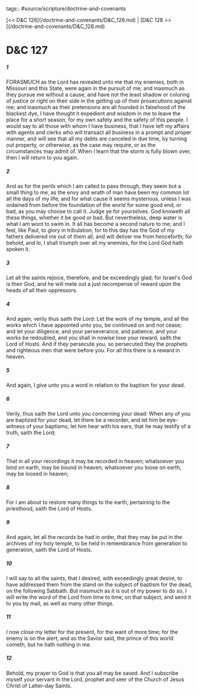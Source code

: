 tags:: #source/scripture/doctrine-and-covenants

[<< D&C 126[(/doctrine-and-covenants/D&C_126.md) | [D&C 128 >>[(/doctrine-and-covenants/D&C_128.md)

# D&C 127

##### 1

FORASMUCH as the Lord has revealed unto me that my enemies, both in Missouri and this State, were again in the pursuit of me; and inasmuch as they pursue me without a cause, and have not the least shadow or coloring of justice or right on their side in the getting up of their prosecutions against me; and inasmuch as their pretensions are all founded in falsehood of the blackest dye, I have thought it expedient and wisdom in me to leave the place for a short season, for my own safety and the safety of this people. I would say to all those with whom I have business, that I have left my affairs with agents and clerks who will transact all business in a prompt and proper manner, and will see that all my debts are canceled in due time, by turning out property, or otherwise, as the case may require, or as the circumstances may admit of. When I learn that the storm is fully blown over, then I will return to you again.

##### 2

And as for the perils which I am called to pass through, they seem but a small thing to me, as the envy and wrath of man have been my common lot all the days of my life; and for what cause it seems mysterious, unless I was ordained from before the foundation of the world for some good end, or bad, as you may choose to call it. Judge ye for yourselves. God knoweth all these things, whether it be good or bad. But nevertheless, deep water is what I am wont to swim in. It all has become a second nature to me; and I feel, like Paul, to glory in tribulation; for to this day has the God of my fathers delivered me out of them all, and will deliver me from henceforth; for behold, and lo, I shall triumph over all my enemies, for the Lord God hath spoken it.

##### 3

Let all the saints rejoice, therefore, and be exceedingly glad; for Israel's God is their God, and he will mete out a just recompense of reward upon the heads of all their oppressors.

##### 4

And again, verily thus saith the Lord: Let the work of my temple, and all the works which I have appointed unto you, be continued on and not cease; and let your diligence, and your perseverance, and patience, and your works be redoubled, and you shall in nowise lose your reward, saith the Lord of Hosts. And if they persecute you, so persecuted they the prophets and righteous men that were before you. For all this there is a reward in heaven.

##### 5

And again, I give unto you a word in relation to the baptism for your dead.

##### 6

Verily, thus saith the Lord unto you concerning your dead: When any of you are baptized for your dead, let there be a recorder, and let him be eye-witness of your baptisms; let him hear with his ears, that he may testify of a truth, saith the Lord;

##### 7

That in all your recordings it may be recorded in heaven; whatsoever you bind on earth, may be bound in heaven; whatsoever you loose on earth, may be loosed in heaven;

##### 8

For I am about to restore many things to the earth, pertaining to the priesthood, saith the Lord of Hosts.

##### 9

And again, let all the records be had in order, that they may be put in the archives of my holy temple, to be held in remembrance from generation to generation, saith the Lord of Hosts.

##### 10

I will say to all the saints, that I desired, with exceedingly great desire, to have addressed them from the stand on the subject of baptism for the dead, on the following Sabbath. But inasmuch as it is out of my power to do so, I will write the word of the Lord from time to time, on that subject, and send it to you by mail, as well as many other things.

##### 11

I now close my letter for the present, for the want of more time; for the enemy is on the alert, and as the Savior said, the prince of this world cometh, but he hath nothing in me.

##### 12

Behold, my prayer to God is that you all may be saved. And I subscribe myself your servant in the Lord, prophet and seer of the Church of Jesus Christ of Latter-day Saints.
